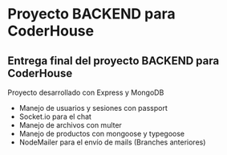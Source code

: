 # Proyecto BACKEND para CoderHouse

##  Entrega final del proyecto BACKEND para CoderHouse

Proyecto desarrollado con Express y MongoDB

- Manejo de usuarios y sesiones con passport
- Socket.io para el chat
- Manejo de archivos con multer
- Manejo de productos con mongoose y typegoose
- NodeMailer para el envío de mails (Branches anteriores)


